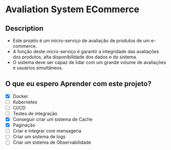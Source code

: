 # Avaliation System ECommerce

## Description

- Este projeto é um micro-serviço de avaliação de produtos de um e-commerce.
- A função deste micro-serviço é garantir a integridade das avaliações dos produtos, alta disponibilidade dos dados e do sistema.
- O sistema deve ser capaz de lidar com um grande volume de avaliações e usuários simultâneos.


## O que eu espero Aprender com este projeto?

- [x] Docker
- [ ] Kubernetes
- [ ] CI/CD
- [ ] Testes de integração
- [x] Conseguir criar um sistema de Cache
- [x] Paginação
- [ ] Criar e integrar com mensageria
- [ ] Criar um sistema de logs
- [ ] Criar um sistema de Observabilidade
